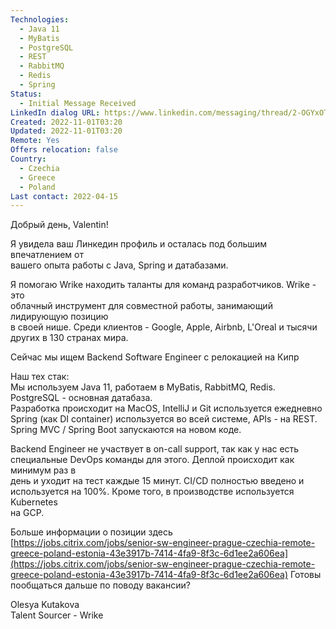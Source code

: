 ```yaml
---
Technologies:
  - Java 11
  - MyBatis
  - PostgreSQL
  - REST
  - RabbitMQ
  - Redis
  - Spring
Status:
  - Initial Message Received
LinkedIn dialog URL: https://www.linkedin.com/messaging/thread/2-OGYxOTIzMTMtYWY4OC00ZTZjLTkwZjQtOTQyYTM2Y2E0MzkzXzAxMw==/
Created: 2022-11-01T03:20
Updated: 2022-11-01T03:20
Remote: Yes
Offers relocation: false
Country:
  - Czechia
  - Greece
  - Poland
Last contact: 2022-04-15
---
```

Добрый день, Valentin!  
  
Я увидела ваш Линкедин профиль и осталась под большим впечатлением от  
вашего опыта работы с Java, Spring и датабазами.  
  
Я помогаю Wrike находить таланты для команд разработчиков. Wrike - это  
облачный инструмент для совместной работы, занимающий лидирующую позицию  
в своей нише. Среди клиентов - Google, Apple, Airbnb, L'Oreal и тысячи  
других в 130 странах мира.  
  
Сейчас мы ищем Backend Software Engineer с релокацией на Кипр  
  
Наш тех стак:  
Мы используем Java 11, работаем в MyBatis, RabbitMQ, Redis.  
PostgreSQL - основная датабаза.  
Разработка происходит на MacOS, IntelliJ и Git используется ежедневно  
Spring (как DI container) используется во всей системе, APIs - на REST.  
Spring MVC / Spring Boot запускаются на новом коде.  
  
Backend Engineer не участвует в on-call support, так как у нас есть  
специальные DevOps команды для этого. Деплой происходит как минимум раз в  
день и уходит на тест каждые 15 минут. CI/CD полностью введено и  
используется на 100%. Кроме того, в производстве используется Kubernetes  
на GCP.  
  
Больше информации о позиции здесь  
[https://jobs.citrix.com/jobs/senior-sw-engineer-prague-czechia-remote-greece-poland-estonia-43e3917b-7414-4fa9-8f3c-6d1ee2a606ea](https://jobs.citrix.com/jobs/senior-sw-engineer-prague-czechia-remote-greece-poland-estonia-43e3917b-7414-4fa9-8f3c-6d1ee2a606ea)
Готовы пообщаться дальше по поводу вакансии?  
  
Olesya Kutakova  
Talent Sourcer - Wrike